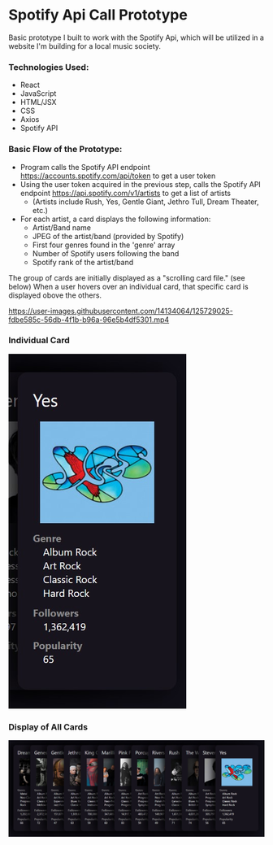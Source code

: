 # Spotify Api Call Prototype

Basic prototype I built to work with the Spotify Api, which will be utilized in a website I'm building for a local music society.

### Technologies Used:
  * React
  * JavaScript
  * HTML/JSX
  * CSS
  * Axios
  * Spotify API

### Basic Flow of the Prototype:
  * Program calls the Spotify API endpoint https://accounts.spotify.com/api/token to get a user token 
  * Using the user token acquired in the previous step, calls the Spotify API endpoint https://api.spotify.com/v1/artists to get a list of artists
      * (Artists include Rush, Yes, Gentle Giant, Jethro Tull, Dream Theater, etc.)
  * For each artist, a card displays the following information:
      * Artist/Band name
      * JPEG of the artist/band (provided by Spotify)
      * First four genres found in the 'genre' array 
      * Number of Spotify users following the band
      * Spotify rank of the artist/band
  
The group of cards are initially displayed as a "scrolling card file." (see below)
When a user hovers over an individual card, that specific card is displayed obove the others.

https://user-images.githubusercontent.com/14134064/125729025-fdbe585c-56db-4f1b-b96a-96e5b4df5301.mp4

### Individual Card
![Individual Card](https://raw.githubusercontent.com/dreamlabo/Spotify_Api_Call_Prototype/main/src/photos/CardScreenShot.jpg)

### Display of All Cards
![FullDisplay](https://raw.githubusercontent.com/dreamlabo/Spotify_Api_Call_Prototype/main/src/photos/FullViewofCards.jpg)
